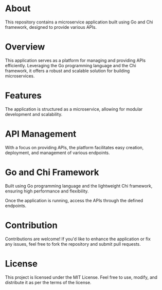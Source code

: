 # About

This repository contains a microservice application built using Go and Chi framework, designed to provide various APIs.

# Overview

This application serves as a platform for managing and providing APIs efficiently. Leveraging the Go programming language and the Chi framework, it offers a robust and scalable solution for building microservices.

# Features

The application is structured as a microservice, allowing for modular development and scalability.

# API Management

With a focus on providing APIs, the platform facilitates easy creation, deployment, and management of various endpoints.

# Go and Chi Framework

Built using Go programming language and the lightweight Chi framework, ensuring high performance and flexibility.

Once the application is running, access the APIs through the defined endpoints.

# Contribution

Contributions are welcome! If you'd like to enhance the application or fix any issues, feel free to fork the repository and submit pull requests.

# License

This project is licensed under the MIT License. Feel free to use, modify, and distribute it as per the terms of the license.
